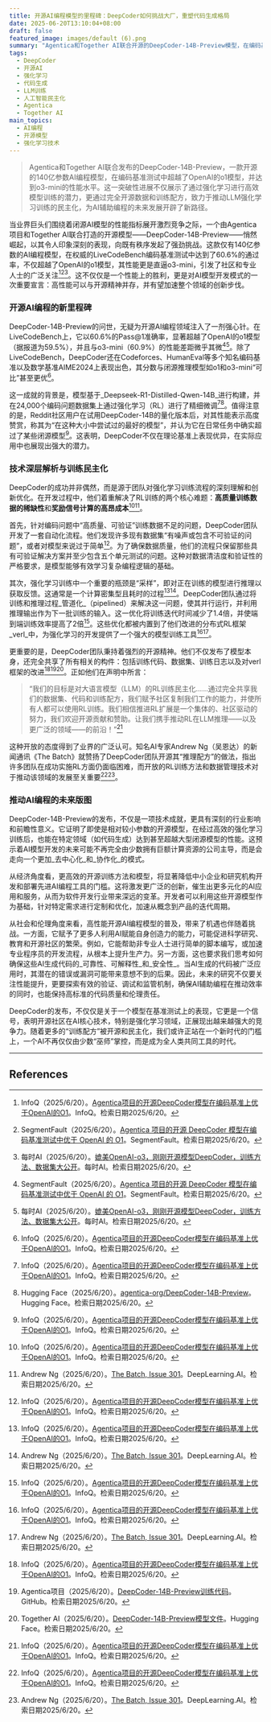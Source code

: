 ```yaml
---
title: 开源AI编程模型的里程碑：DeepCoder如何挑战大厂，重塑代码生成格局
date: 2025-06-20T13:10:04+08:00
draft: false
featured_image: images/default (6).png
summary: "Agentica和Together AI联合开源的DeepCoder-14B-Preview模型，在编码基准测试中超越了OpenAI的o1模型并与o3-mini性能相当。这款140亿参数的模型通过创新的强化学习训练方法克服了数据和计算瓶颈，并致力于通过完全共享训练细节来民主化LLM的RL训练。这一进展标志着开源AI编程领域的重要里程碑，预示着AI模型开发将迈向更开放、更高效的新阶段。"
tags: 
  - DeepCoder
  - 开源AI
  - 强化学习
  - 代码生成
  - LLM训练
  - 人工智能民主化
  - Agentica
  - Together AI
main_topics: 
  - AI编程
  - 开源模型
  - 强化学习技术
---
```


> Agentica和Together AI联合发布的DeepCoder-14B-Preview，一款开源的140亿参数AI编程模型，在编码基准测试中超越了OpenAI的o1模型，并达到o3-mini的性能水平。这一突破性进展不仅展示了通过强化学习进行高效模型训练的潜力，更通过完全开源数据和训练配方，致力于推动LLM强化学习训练的民主化，为AI辅助编程的未来发展开辟了新路径。

当业界巨头们围绕着闭源AI模型的性能指标展开激烈竞争之际，一个由Agentica项目和Together AI联合打造的开源模型——DeepCoder-14B-Preview——悄然崛起，以其令人印象深刻的表现，向既有秩序发起了强劲挑战。这款仅有140亿参数的AI编程模型，在权威的LiveCodeBench编码基准测试中达到了60.6%的通过率，不仅超越了OpenAI的o1模型，其性能更是直逼o3-mini，引发了社区和专业人士的广泛关注[^1][^2][^3]。这不仅仅是一个性能上的胜利，更是对AI模型开发模式的一次重要宣言：高性能可以与开源精神并存，并有望加速整个领域的创新步伐。

### 开源AI编程的新里程碑

DeepCoder-14B-Preview的问世，无疑为开源AI编程领域注入了一剂强心针。在LiveCodeBench上，它以60.6%的Pass@1准确率，显著超越了OpenAI的o1模型（据报道为59.5%），并且与o3-mini（60.9%）的性能差距微乎其微[^2][^3]。除了LiveCodeBench，DeepCoder还在Codeforces、HumanEval等多个知名编码基准以及数学基准AIME2024上表现出色，其分数与闭源推理模型如o1和o3-mini“可比”甚至更优[^1]。

这一成就的背景是，模型基于_Deepseek-R1-Distilled-Qwen-14B_进行构建，并在24,000个编码问题数据集上通过强化学习（RL）进行了精细微调[^1][^5]。值得注意的是，Reddit社区用户在试用DeepCoder-14B的量化版本后，对其性能表示高度赞赏，称其为“在这种大小中尝试过的最好的模型”，并认为它在日常任务中确实超过了某些闭源模型[^1]。这表明，DeepCoder不仅在理论基准上表现优异，在实际应用中也展现出强大的潜力。

### 技术深层解析与训练民主化

DeepCoder的成功并非偶然，而是源于团队对强化学习训练流程的深刻理解和创新优化。在开发过程中，他们着重解决了RL训练的两个核心难题：**高质量训练数据的稀缺性**和**奖励信号计算的高昂成本**[^1][^6]。

首先，针对编码问题中“高质量、可验证”训练数据不足的问题，DeepCoder团队开发了一套自动化流程。他们发现许多现有数据集“有噪声或包含不可验证的问题”，或者对模型来说过于简单[^1]。为了确保数据质量，他们的流程只保留那些具有可验证解决方案并至少包含五个单元测试的问题。这种对数据清洁度和验证性的严格要求，是模型能够有效学习复杂编程逻辑的基础。

其次，强化学习训练中一个重要的瓶颈是“采样”，即对正在训练的模型进行推理以获取反馈。这通常是一个计算密集型且耗时的过程[^1][^6]。DeepCoder团队通过将训练和推理过程_管道化_（pipelined）来解决这一问题，使其并行运行，并利用推理输出作为下一批训练的输入。这一优化将训练迭代时间减少了1.4倍，并使端到端训练效率提高了2倍[^1]。这些优化都被内置到了他们改进的分布式RL框架_verl_中，为强化学习的开发提供了一个强大的模型训练工具[^1][^6]。

更重要的是，DeepCoder团队秉持着强烈的开源精神。他们不仅发布了模型本身，还完全共享了所有相关的构件：包括训练代码、数据集、训练日志以及对verl框架的改进[^1][^7][^8]。正如他们在声明中所言：

> “我们的目标是对大语言模型（LLM）的RL训练民主化……通过完全共享我们的数据集、代码和训练配方，我们赋予社区复制我们工作的能力，并使所有人都可以使用RL训练。我们相信推进RL扩展是一个集体的、社区驱动的努力，我们欢迎开源贡献和赞助。让我们携手推动RL在LLM推理——以及更广泛的领域——的前沿！”[^1]

这种开放的态度得到了业界的广泛认可。知名AI专家Andrew Ng（吴恩达）的新闻通讯《The Batch》就赞扬了DeepCoder团队开源其“推理配方”的做法，指出许多团队在成功实施RL方面仍面临困难，而开放的RL训练方法和数据管理技术对于推动该领域的发展至关重要[^1][^6]。

### 推动AI编程的未来版图

DeepCoder-14B-Preview的发布，不仅是一项技术成就，更具有深刻的行业影响和前瞻性意义。它证明了即使是相对较小参数的开源模型，在经过高效的强化学习训练后，也能在特定领域（如代码生成）达到甚至超越大型闭源模型的性能。这预示着AI模型开发的未来可能不再完全由少数拥有巨额计算资源的公司主导，而是会走向一个更加_去中心化_和_协作化_的模式。

从经济角度看，更高效的开源训练方法和模型，将显著降低中小企业和研究机构开发和部署先进AI编程工具的门槛。这将激发更广泛的创新，催生出更多元化的AI应用和服务，从而为软件开发行业带来深远的变革。开发者可以利用这些开源模型作为基础，针对特定需求进行定制和优化，加速从概念到产品的迭代周期。

从社会和伦理角度来看，高性能开源AI编程模型的普及，带来了机遇也伴随着挑战。一方面，它赋予了更多人利用AI赋能自身创造力的能力，可能促进科学研究、教育和开源社区的繁荣。例如，它能帮助非专业人士进行简单的脚本编写，或加速专业程序员的开发流程，从根本上提升生产力。另一方面，这也要求我们思考如何确保这些AI生成代码的_可靠性、可解释性_和_安全性_。当AI生成的代码被广泛应用时，其潜在的错误或漏洞可能带来意想不到的后果。因此，未来的研究不仅要关注性能提升，更要探索有效的验证、调试和监管机制，确保AI辅助编程在推动效率的同时，也能保持高标准的代码质量和伦理责任。

DeepCoder的发布，不仅仅是关于一个模型在基准测试上的表现，它更是一个信号，表明开源社区在AI核心技术，特别是强化学习领域，正展现出越来越强大的竞争力。随着更多的“训练配方”被开源和民主化，我们或许正站在一个新时代的门槛上，一个AI不再仅仅由少数“巫师”掌控，而是成为全人类共同工具的时代。

---

## References

[^1]: InfoQ（2025/6/20）。[Agentica项目的开源DeepCoder模型在编码基准上优于OpenAI的O1](https://www.infoq.com/news/2025/06/deepcoder-outperforms-openai/)。InfoQ。检索日期2025/6/20。
[^2]: SegmentFault（2025/6/20）。[Agentica 项目的开源 DeepCoder 模型在编码基准测试中优于 OpenAI 的 O1](https://segmentfault.com/p/1210000046707996)。SegmentFault。检索日期2025/6/20。
[^3]: 每时AI（2025/6/20）。[媲美OpenAI-o3，刚刚开源模型DeepCoder，训练方法、数据集大公开](https://mmssai.com/archives/32516)。每时AI。检索日期2025/6/20。
[^4]: DeepCoder团队（2025/6/20）。[DeepCoder: A Fully Open-Source 14B Coder at O3-mini Level](https://agentica-project.com/index.html)。Agentica。检索日期2025/6/20。
[^5]: Hugging Face（2025/6/20）。[agentica-org/DeepCoder-14B-Preview](https://huggingface.co/agentica-org/DeepCoder-14B-Preview)。Hugging Face。检索日期2025/6/20。
[^6]: Andrew Ng（2025/6/20）。[The Batch, Issue 301](https://www.deeplearning.ai/the-batch/issue-301/)。DeepLearning.AI。检索日期2025/6/20。
[^7]: Agentica项目（2025/6/20）。[DeepCoder-14B-Preview训练代码](https://github.com/agentica-project/rllm)。GitHub。检索日期2025/6/20。
[^8]: Together AI（2025/6/20）。[DeepCoder-14B-Preview模型文件](https://huggingface.co/agentica-org/DeepCoder-14B-Preview)。Hugging Face。检索日期2025/6/20。
